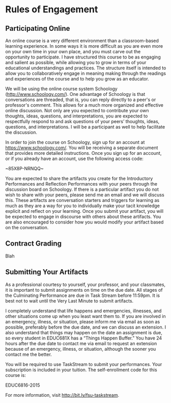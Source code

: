 # Rules of Engagement

## Participating Online
An online course is a very different environment than a classroom-based learning experience. In some ways it is more difficult as you are even more on your own time in your own place, and you must carve out the opportunity to participate. I have structured this course to be as engaging and salient as possible, while allowing you to grow in terms of your educational understandings and practices. The structure itself is intended to allow you to collaboratively engage in meaning making through the readings and experiences of the course and to help you grow as an educator.

We will be using the online course system Schoology (http://www.schoology.com/). One advantage of Schoology is that conversations are threaded, that is, you can reply directly to a peer's or professor's comment. This allows for a much more organized and effective online discussion. Not only are you expected to contribute your own thoughts, ideas, questions, and interpretations, you are expected to respectfully respond to and ask questions of your peers’ thoughts, ideas, questions, and interpretations. I will be a participant as well to help facilitate the discussion.

In order to join the course on Schoology, sign up for an account at https://www.schoology.com/. You will be receiving a separate document that provides more detailed instructions. Once you sign up for an account, or if you already have an account, use the following access code:

~85X8P-NRNQQ~

You are expected to share the artifacts you create for the Introductory Performances and Reflection Performances with your peers through the discussion board on Schoology. If there is a particular artifact you do not wish to share with your peers, please send me an email and we will discuss this. These artifacts are conversation starters and triggers for learning as much as they are a way for you to individually make your tacit knowledge explicit and reflect on your learning. Once you submit your artifact, you will be expected to engage in discourse with others about these artifacts. You are also encouraged to consider how you would modify your artifact based on the conversation.

## Contract Grading

Blah

## Submitting Your Artifacts

As a professional courtesy to yourself, your professor, and your classmates, it is important to submit assignments on time on the due date. All stages of the Culminating Performance are due in Task Stream before 11:59pm. It is best not to wait until the Very Last Minute to submit artifacts.

I completely understand that life happens and emergencies, illnesses, and other situations come up when you least want them to. If you are involved in an emergency, illness, or situation, please inform me via email as soon as possible, preferably before the due date, and we can discuss an extension. I also understand that things may happen on the date an assignment is due, so every student in EDUC681X has a “Things Happen Buffer.” You have 24 hours after the due date to contact me via email to request an extension because of an emergency, illness, or situation, although the sooner you contact me the better.

You will be required to use TaskStream to submit your performances. Your subscription is included in your tuition. The self-enrollment code for this course is:

EDUC6816-2015

For more information, visit http://bit.ly/fsu-taskstream.
